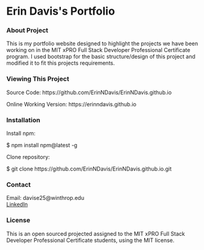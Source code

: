 <h1> Erin Davis's Portfolio </h1>

<h3> About Project </h3>
  <p> This is my portfolio website designed to highlight the projects we have been working on in the MIT xPRO Full Stack Developer Professional Certificate program. I used bootstrap for the basic structure/design of this project and modified it to fit this projects requirements. </p> 

<h3> Viewing This Project </h3>
  <p> Source Code: https://github.com/ErinNDavis/ErinNDavis.github.io </p>
  <p> Online Working Version: https://erinndavis.github.io </p>
  
<h3> Installation </h3>
  
  <p> Install npm: </p>
  <p> $ npm install npm@latest -g </p>
  <p> Clone repository: </p> 
  <p> $ git clone https://github.com/ErinNDavis/ErinNDavis.github.io.git </p>

<h3> Contact </h3>

  <p> Email: davise25@winthrop.edu </br>
      <a href="https://www.linkedin.com/in/erin-davis-7188211a5/"> LinkedIn </a>

<h3> License </h3>

  <p> This is an open sourced projected assigned to the MIT xPRO Full Stack Developer Professional Certificate students, using the MIT license. </p>
